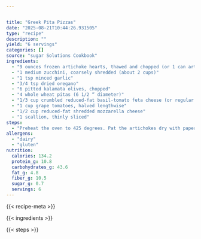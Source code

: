```yaml
---


title: "Greek Pita Pizzas"
date: "2025-08-21T10:44:26.931505"
type: "recipe"
description: ""
yield: "6 servings"
categories: []
source: "sugar Solutions Cookbook"
ingredients:
  - "9 ounces frozen artichoke hearts, thawed and chopped (or 1 can artichoke hearts)"
  - "1 medium zucchini, coarsely shredded (about 2 cups)"
  - "1 tsp minced garlic"
  - "3/4 tsp dried oregano"
  - "6 pitted kalamata olives, chopped"
  - "4 whole wheat pitas (6 1/2 “ diameter)"
  - "1/3 cup crumbled reduced-fat basil-tomato feta cheese (or regular feta)"
  - "1 cup grape tomatoes, halved lengthwise"
  - "1/2 cup reduced-fat shredded mozzarella cheese"
  - "1 scallion, thinly sliced"
steps:
  - "Preheat the oven to 425 degrees. Pat the artichokes dry with paper towels. In a large nonstick skillet, over medium-high heat, cook the artichokes, zucchini, garlic, and oregano for 4 to 5 minutes, or until the zucchini is tender. Stir in the olives."
allergens:
  - "dairy"
  - "gluten"
nutrition:
  calories: 134.2
  protein_g: 10.8
  carbohydrates_g: 43.6
  fat_g: 4.8
  fiber_g: 10.5
  sugar_g: 0.7
  servings: 6
---
```


{{< recipe-meta >}}

{{< ingredients >}}

{{< steps >}}
